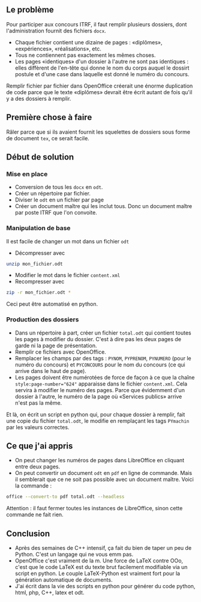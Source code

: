 
## Le problème

Pour participer aux concours ITRF, il faut remplir plusieurs dossiers, dont l'administration fournit des fichiers  `docx`.

* Chaque fichier contient une dizaine de pages : «diplômes», «expériences», «réalisations», etc.
* Tous ne contiennent pas exactement les mêmes choses.
* Les pages «identiques» d'un dossier à l'autre ne sont pas identiques : elles diffèrent de l'en-tête qui donne le nom du corps auquel le dossirt postule et d'une case dans laquelle est donné le numéro du concours.

Remplir fichier par fichier dans OpenOffice créerait une énorme duplication de code parce que le texte «diplômes» devrait être écrit autant de fois qu'il y a des dossiers à remplir. 

## Première chose à faire

Râler parce que si ils avaient fournit les squelettes de dossiers sous forme de document `tex`, ce serait facile.

## Début de solution

### Mise en place

* Conversion de tous les `docx`  en `odt`.
* Créer un répertoire par fichier.
* Diviser le `odt` en un fichier par page
* Créer un document maître qui les inclut tous. Donc un document maître par poste ITRF que l'on convoite.

### Manipulation de base

Il est facile de changer un mot dans un fichier `odt` 

* Décompresser avec
```bash
unzip mon_fichier.odt 
```
* Modifier le mot dans le fichier `content.xml`
* Recompresser avec
```bash
zip -r mon_fichier.odt *
```

Ceci peut être automatisé en python.

### Production des dossiers

* Dans un répertoire à part, créer un fichier `total.odt` qui contient toutes les pages à modifier du dossier. C'est à dire pas les deux pages de garde ni la page de présentation.
* Remplir ce fichiers avec OpenOffice.
* Remplacer les champs par des tags : `PYNOM`, `PYPRENOM`, `PYNUMERO` (pour le numéro du concours) et `PYCONCOURS` pour le nom du concours (ce qui arrive dans le haut de page).
* Les pages doivent être numérotées de force de façon à ce que la chaîne `style:page-number="624"` apparaisse dans le fichier `content.xml`. Cela servira à modifier le numéro des pages. Parce que évidemment d'un dossier à l'autre, le numéro de la page où «Services publics» arrive n'est pas la même.

Et là, on écrit un script en python qui, pour chaque dossier à remplir, fait une copie du fichier `total.odt`, le modifie en remplaçant les tags `PYmachin` par les valeurs correctes.

## Ce que j'ai appris

* On peut changer les numéros de pages dans LibreOffice en cliquant entre deux pages.
* On peut convertir un document `odt` en `pdf` en ligne de commande. Mais il semblerait que ce ne soit pas possible avec un document maître. Voici la commande :
```bash
office --convert-to pdf total.odt --headless
```
Attention : il faut fermer toutes les instances de LibreOffice, sinon cette commande ne fait rien.

## Conclusion

* Après des semaines de C++ intensif, ça fait du bien de taper un peu de Python. C'est un langage qui ne vous emm pas.
* OpenOffice c'est vraiment de la m. Une force de LaTeX contre OOo, c'est que le code LaTeX est du texte brut facilement modifiable via un script en python. Le couple LaTeX-Python est vraiment fort pour la génération automatique de documents.
* J'ai écrit dans la vie des scripts en python pour générer du code python, html, php, C++, latex et odt. 
